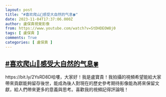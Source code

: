 ```yaml
---
layout: post
title: "#喜欢爬山🏃感受大自然的气息🍀"
date: 2023-11-04T17:37:06.000Z
author: 盧保貴視覺影像
from: https://www.youtube.com/watch?v=StDHDEOW8j0
tags: [ 盧保貴 ]
comments: True
categories: [ 盧保貴 ]
---
```

<!--1699119426000-->
[#喜欢爬山🏃感受大自然的气息🍀](https://www.youtube.com/watch?v=StDHDEOW8j0)
------

<div>
https://bit.ly/2YsRD8D哈嘍，大家好！我是盧寶貴！我拍攝的視頻希望能給大家帶來貢獻能夠留存後世，能成為後人對現在的歷史參考期待影像能為將來保留文獻，給人們帶來更多的意義與思考。喜歡我的視頻記得評論哦！
</div>
